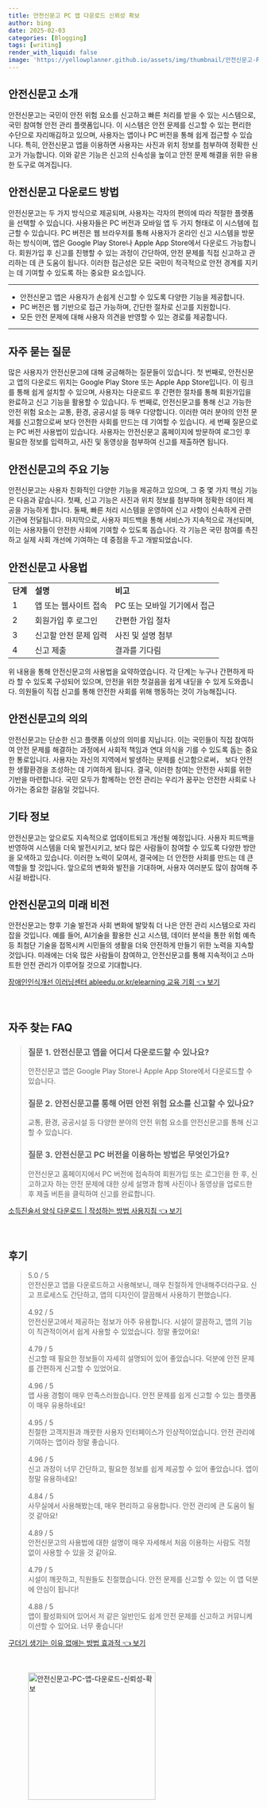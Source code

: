 ```yaml
---
title: 안전신문고 PC 앱 다운로드 신뢰성 확보
author: bing
date: 2025-02-03
categories: [Blogging]
tags: [writing]
render_with_liquid: false
image: 'https://yellowplanner.github.io/assets/img/thumbnail/안전신문고-PC-앱-다운로드-신뢰성-확보.webp'
---
```



<h2 id='안전신문고_소개'>안전신문고 소개</h2>

<p>안전신문고는 국민이 안전 위험 요소를 신고하고 빠른 처리를 받을 수 있는 시스템으로, 국민 참여형 안전 관리 플랫폼입니다. 이 시스템은 안전 문제를 신고할 수 있는 편리한 수단으로 자리매김하고 있으며, 사용자는 앱이나 PC 버전을 통해 쉽게 접근할 수 있습니다. 특히, 안전신문고 앱을 이용하면 사용자는 사진과 위치 정보를 첨부하여 정확한 신고가 가능합니다. 이와 같은 기능은 신고의 신속성을 높이고 안전 문제 해결을 위한 유용한 도구로 여겨집니다.</p>

<h2 id='안전신문고_다운로드'>안전신문고 다운로드 방법</h2>

<p>안전신문고는 두 가지 방식으로 제공되며, 사용자는 각자의 편의에 따라 적절한 플랫폼을 선택할 수 있습니다. 사용자들은 PC 버전과 모바일 앱 두 가지 형태로 이 시스템에 접근할 수 있습니다. PC 버전은 웹 브라우저를 통해 사용자가 온라인 신고 시스템을 방문하는 방식이며, 앱은 Google Play Store나 Apple App Store에서 다운로드 가능합니다. 회원가입 후 신고를 진행할 수 있는 과정이 간단하여, 안전 문제를 직접 신고하고 관리하는 데 큰 도움이 됩니다. 이러한 접근성은 모든 국민이 적극적으로 안전 경계를 지키는 데 기여할 수 있도록 하는 중요한 요소입니다.</p>

<hr />

<ul>
    <li>안전신문고 앱은 사용자가 손쉽게 신고할 수 있도록 다양한 기능을 제공합니다.</li>
    <li>PC 버전은 웹 기반으로 접근 가능하며, 간단한 절차로 신고를 지원합니다.</li>
    <li>모든 안전 문제에 대해 사용자 의견을 반영할 수 있는 경로를 제공합니다.</li>
</ul>

<hr />

<h2 id='자주_묻는_질문'>자주 묻는 질문</h2>

<p>많은 사용자가 안전신문고에 대해 궁금해하는 질문들이 있습니다. 첫 번째로, 안전신문고 앱의 다운로드 위치는 Google Play Store 또는 Apple App Store입니다. 이 링크를 통해 쉽게 설치할 수 있으며, 사용자는 다운로드 후 간편한 절차를 통해 회원가입을 완료하고 신고 기능을 활용할 수 있습니다. 두 번째로, 안전신문고를 통해 신고 가능한 안전 위험 요소는 교통, 환경, 공공시설 등 매우 다양합니다. 이러한 여러 분야의 안전 문제를 신고함으로써 보다 안전한 사회를 만드는 데 기여할 수 있습니다. 세 번째 질문으로는 PC 버전 사용법이 있습니다. 사용자는 안전신문고 홈페이지에 방문하여 로그인 후 필요한 정보를 입력하고, 사진 및 동영상을 첨부하여 신고를 제출하면 됩니다.</p>

<h2 id='안전신문고_기능'>안전신문고의 주요 기능</h2>

<p>안전신문고는 사용자 친화적인 다양한 기능을 제공하고 있으며, 그 중 몇 가지 핵심 기능은 다음과 같습니다. 첫째, 신고 기능은 사진과 위치 정보를 첨부하며 정확한 데이터 제공을 가능하게 합니다. 둘째, 빠른 처리 시스템을 운영하여 신고 사항이 신속하게 관련 기관에 전달됩니다. 마지막으로, 사용자 피드백을 통해 서비스가 지속적으로 개선되며, 이는 사용자들이 안전한 사회에 기여할 수 있도록 돕습니다. 각 기능은 국민 참여를 촉진하고 실제 사회 개선에 기여하는 데 중점을 두고 개발되었습니다.</p>

<h2 id='안전신문고_사용법'>안전신문고 사용법</h2>

<table>
    <tr>
        <td><b>단계</b></td>
        <td><b>설명</b></td>
        <td><b>비고</b></td>
    </tr>
    <tr>
        <td>1</td>
        <td>앱 또는 웹사이트 접속</td>
        <td>PC 또는 모바일 기기에서 접근</td>
    </tr>
    <tr>
        <td>2</td>
        <td>회원가입 후 로그인</td>
        <td>간편한 가입 절차</td>
    </tr>
    <tr>
        <td>3</td>
        <td>신고할 안전 문제 입력</td>
        <td>사진 및 설명 첨부</td>
    </tr>
    <tr>
        <td>4</td>
        <td>신고 제출</td>
        <td>결과를 기다림</td>
    </tr>
</table>

<p>위 내용을 통해 안전신문고의 사용법을 요약하였습니다. 각 단계는 누구나 간편하게 따라 할 수 있도록 구성되어 있으며, 안전을 위한 첫걸음을 쉽게 내딛을 수 있게 도와줍니다. 의원들이 직접 신고를 통해 안전한 사회를 위해 행동하는 것이 가능해집니다.</p>

<h2 id='안전신문고_의의'>안전신문고의 의의</h2>

<p>안전신문고는 단순한 신고 플랫폼 이상의 의미를 지닙니다. 이는 국민들이 직접 참여하여 안전 문제를 해결하는 과정에서 사회적 책임과 연대 의식을 기를 수 있도록 돕는 중요한 통로입니다. 사용자는 자신의 지역에서 발생하는 문제를 신고함으로써， 보다 안전한 생활환경을 조성하는 데 기여하게 됩니다. 결국, 이러한 참여는 안전한 사회를 위한 기반을 마련합니다. 국민 모두가 함께하는 안전 관리는 우리가 꿈꾸는 안전한 사회로 나아가는 중요한 걸음일 것입니다.</p>

<h2 id='안전신문고_기타_정보'>기타 정보</h2>

<p>안전신문고는 앞으로도 지속적으로 업데이트되고 개선될 예정입니다. 사용자 피드백을 반영하여 시스템을 더욱 발전시키고, 보다 많은 사람들이 참여할 수 있도록 다양한 방안을 모색하고 있습니다. 이러한 노력이 모여서, 결국에는 더 안전한 사회를 만드는 데 큰 역할을 할 것입니다. 앞으로의 변화와 발전을 기대하며, 사용자 여러분도 많이 참여해 주시길 바랍니다.</p>

<h2 id='안전신문고_미래비전'>안전신문고의 미래 비전</h2>

<p>안전신문고는 향후 기술 발전과 사회 변화에 발맞춰 더 나은 안전 관리 시스템으로 자리 잡을 것입니다. 예를 들어, AI기술을 활용한 신고 시스템, 데이터 분석을 통한 위험 예측 등 최첨단 기술을 접목시켜 시민들의 생활을 더욱 안전하게 만들기 위한 노력을 지속할 것입니다. 미래에는 더욱 많은 사람들이 참여하고, 안전신문고를 통해 지속적이고 스마트한 안전 관리가 이루어질 것으로 기대합니다.</p>


<p><a class="click-button" title="장애인인식개선 이러닝센터 ableedu.or.kr/elearning 교육 기회" href="https://yellowplanner.github.io/posts/%EC%9E%A5%EC%95%A0%EC%9D%B8%EC%9D%B8%EC%8B%9D%EA%B0%9C%EC%84%A0-%EC%9D%B4%EB%9F%AC%EB%8B%9D%EC%84%BC%ED%84%B0-ableedu.or.krelearning-%EA%B5%90%EC%9C%A1-%EA%B8%B0%ED%9A%8C/" rel="dofollow">장애인인식개선 이러닝센터 ableedu.or.kr/elearning 교육 기회 👈 보기</a></p><br>
<h2 id='자주_찾는_FAQ'>자주 찾는 FAQ</h2>
<div itemscope="" itemtype="https://schema.org/FAQPage"> 
<blockquote> 
<div itemscope="" itemprop="mainEntity" itemtype="https://schema.org/Question"> 
<h3 itemprop="name">질문 1. 안전신문고 앱을 어디서 다운로드할 수 있나요?</h3> 
<div itemscope="" itemprop="acceptedAnswer" itemtype="https://schema.org/Answer"> 
<span itemprop="text"> 
<p>안전신문고 앱은 Google Play Store나 Apple App Store에서 다운로드할 수 있습니다.</p> 
</span> 
</div> 
</div> 

<div itemscope="" itemprop="mainEntity" itemtype="https://schema.org/Question"> 
<h3 itemprop="name">질문 2. 안전신문고를 통해 어떤 안전 위험 요소를 신고할 수 있나요?</h3> 
<div itemscope="" itemprop="acceptedAnswer" itemtype="https://schema.org/Answer"> 
<span itemprop="text"> 
<p>교통, 환경, 공공시설 등 다양한 분야의 안전 위험 요소를 안전신문고를 통해 신고할 수 있습니다.</p> 
</span> 
</div> 
</div> 

<div itemscope="" itemprop="mainEntity" itemtype="https://schema.org/Question"> 
<h3 itemprop="name">질문 3. 안전신문고 PC 버전을 이용하는 방법은 무엇인가요?</h3> 
<div itemscope="" itemprop="acceptedAnswer" itemtype="https://schema.org/Answer"> 
<span itemprop="text"> 
<p>안전신문고 홈페이지에서 PC 버전에 접속하여 회원가입 또는 로그인을 한 후, 신고하고자 하는 안전 문제에 대한 상세 설명과 함께 사진이나 동영상을 업로드한 후 제출 버튼을 클릭하여 신고를 완료합니다.</p> 
</span> 
</div> 
</div> 
</blockquote> 
</div>
<p><a class="click-button" title="소득진술서 양식 다운로드 | 작성하는 방법 사용지침" href="https://yellowplanner.github.io/posts/%EC%86%8C%EB%93%9D%EC%A7%84%EC%88%A0%EC%84%9C-%EC%96%91%EC%8B%9D-%EB%8B%A4%EC%9A%B4%EB%A1%9C%EB%93%9C-%EC%9E%91%EC%84%B1%ED%95%98%EB%8A%94-%EB%B0%A9%EB%B2%95-%EC%82%AC%EC%9A%A9%EC%A7%80%EC%B9%A8/" rel="dofollow">소득진술서 양식 다운로드 | 작성하는 방법 사용지침 👈 보기</a></p><br>
<h2 id='후기'>후기</h2>
<div itemscope itemtype="https://schema.org/Product">
  <blockquote>
  <div itemprop="review" itemscope itemtype="https://schema.org/Review">
      <div itemprop="reviewRating" itemscope itemtype="https://schema.org/Rating"> <span itemprop="ratingValue">5.0</span> / <span itemprop="bestRating">5</span> </div>
      <span itemprop="reviewBody">안전신문고 앱을 다운로드하고 사용해보니, 매우 친절하게 안내해주더라구요. 신고 프로세스도 간단하고, 앱의 디자인이 깔끔해서 사용하기 편했습니다.</span>
  </div>
  <br>
  <div itemprop="review" itemscope itemtype="https://schema.org/Review">
      <div itemprop="reviewRating" itemscope itemtype="https://schema.org/Rating"> <span itemprop="ratingValue">4.92</span> / <span itemprop="bestRating">5</span> </div>
      <span itemprop="reviewBody">안전신문고에서 제공하는 정보가 아주 유용합니다. 시설이 깔끔하고, 앱의 기능이 직관적이어서 쉽게 사용할 수 있었습니다. 정말 좋았어요!</span>
  </div>
  <br>
  <div itemprop="review" itemscope itemtype="https://schema.org/Review">
      <div itemprop="reviewRating" itemscope itemtype="https://schema.org/Rating"> <span itemprop="ratingValue">4.79</span> / <span itemprop="bestRating">5</span> </div>
      <span itemprop="reviewBody">신고할 때 필요한 정보들이 자세히 설명되어 있어 좋았습니다. 덕분에 안전 문제를 간편하게 신고할 수 있었어요.</span>
  </div>
  <br>
  <div itemprop="review" itemscope itemtype="https://schema.org/Review">
      <div itemprop="reviewRating" itemscope itemtype="https://schema.org/Rating"> <span itemprop="ratingValue">4.96</span> / <span itemprop="bestRating">5</span> </div>
      <span itemprop="reviewBody">앱 사용 경험이 매우 만족스러웠습니다. 안전 문제를 쉽게 신고할 수 있는 플랫폼이 매우 유용하네요!</span>
  </div>
  <br>
  <div itemprop="review" itemscope itemtype="https://schema.org/Review">
      <div itemprop="reviewRating" itemscope itemtype="https://schema.org/Rating"> <span itemprop="ratingValue">4.95</span> / <span itemprop="bestRating">5</span> </div>
      <span itemprop="reviewBody">친절한 고객지원과 깨끗한 사용자 인터페이스가 인상적이었습니다. 안전 관리에 기여하는 앱이라 정말 좋습니다.</span>
  </div>
  <br>
  <div itemprop="review" itemscope itemtype="https://schema.org/Review">
      <div itemprop="reviewRating" itemscope itemtype="https://schema.org/Rating"> <span itemprop="ratingValue">4.96</span> / <span itemprop="bestRating">5</span> </div>
      <span itemprop="reviewBody">신고 과정이 너무 간단하고, 필요한 정보를 쉽게 제공할 수 있어 좋았습니다. 앱이 정말 유용하네요!</span>
  </div>
  <br>
  <div itemprop="review" itemscope itemtype="https://schema.org/Review">
      <div itemprop="reviewRating" itemscope itemtype="https://schema.org/Rating"> <span itemprop="ratingValue">4.84</span> / <span itemprop="bestRating">5</span> </div>
      <span itemprop="reviewBody">사무실에서 사용해봤는데, 매우 편리하고 유용합니다. 안전 관리에 큰 도움이 될 것 같아요!</span>
  </div>
  <br>
  <div itemprop="review" itemscope itemtype="https://schema.org/Review">
      <div itemprop="reviewRating" itemscope itemtype="https://schema.org/Rating"> <span itemprop="ratingValue">4.89</span> / <span itemprop="bestRating">5</span> </div>
      <span itemprop="reviewBody">안전신문고의 사용법에 대한 설명이 매우 자세해서 처음 이용하는 사람도 걱정 없이 사용할 수 있을 것 같아요.</span>
  </div>
  <br>
  <div itemprop="review" itemscope itemtype="https://schema.org/Review">
      <div itemprop="reviewRating" itemscope itemtype="https://schema.org/Rating"> <span itemprop="ratingValue">4.79</span> / <span itemprop="bestRating">5</span> </div>
      <span itemprop="reviewBody">시설이 깨끗하고, 직원들도 친절했습니다. 안전 문제를 신고할 수 있는 이 앱 덕분에 안심이 됩니다!</span>
  </div>
  <br>
  <div itemprop="review" itemscope itemtype="https://schema.org/Review">
      <div itemprop="reviewRating" itemscope itemtype="https://schema.org/Rating"> <span itemprop="ratingValue">4.88</span> / <span itemprop="bestRating">5</span> </div>
      <span itemprop="reviewBody">앱이 활성화되어 있어서 저 같은 일반인도 쉽게 안전 문제를 신고하고 커뮤니케이션할 수 있어요. 너무 좋습니다!</span>
  </div>
  </blockquote>
</div>
<p><a class="click-button" title="구더기 생기는 이유 없애는 방법 효과적" href="https://yellowplanner.github.io/posts/%EA%B5%AC%EB%8D%94%EA%B8%B0-%EC%83%9D%EA%B8%B0%EB%8A%94-%EC%9D%B4%EC%9C%A0-%EC%97%86%EC%95%A0%EB%8A%94-%EB%B0%A9%EB%B2%95-%ED%9A%A8%EA%B3%BC%EC%A0%81/" rel="dofollow">구더기 생기는 이유 없애는 방법 효과적 👈 보기</a></p><br>
<figure class="image"><img src="https://yellowplanner.github.io/assets/img/thumbnail/안전신문고-PC-앱-다운로드-신뢰성-확보.webp" alt="안전신문고-PC-앱-다운로드-신뢰성-확보" width="256" height="256"></figure>